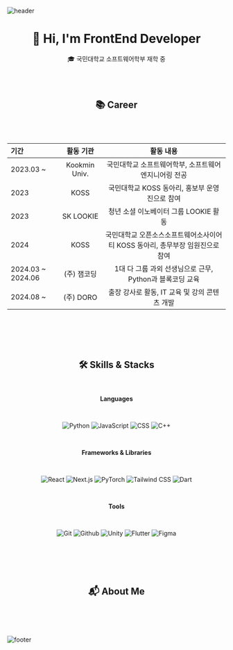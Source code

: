 ![header](https://capsule-render.vercel.app/api?section=header&type=waving&color=1F592E&height=300&text=Yeonju%20Hwang&fontSize=90&animation=twinkling)
<div align="center">

# 👋 Hi, I'm FrontEnd Developer

🎓 국민대학교 소프트웨어학부 재학 중

</div>

<div align="center">
<br>
<br>
   
## 📚 Career

</div>

<br>
<br>

<div align="center">
   
| **기간**            | **활동 기관**      | **활동 내용**                                                                                  |
|:---------------------|:--------------------:|:----------------------------------------------------------------------------------------------:|
| 2023.03 ~           | Kookmin Univ.      | 국민대학교 소프트웨어학부, 소프트웨어 엔지니어링 전공                                         |
| 2023                | KOSS               | 국민대학교 KOSS 동아리, 홍보부 운영진으로 참여                                               |
| 2023                | SK LOOKIE          | 청년 소셜 이노베이터 그룹 LOOKIE 활동                                                        |
| 2024                | KOSS               | 국민대학교 오픈소스소프트웨어소사이어티 KOSS 동아리, 총무부장 임원진으로 참여                |
| 2024.03 ~ 2024.06   | (주) 잼코딩        | 1대 다 그룹 과외 선생님으로 근무, Python과 블록코딩 교육                                     |
| 2024.08 ~           | (주) DORO          | 출장 강사로 활동, IT 교육 및 강의 콘텐츠 개발                                                  |

</div>

<br>
<br>
<br>
<br>

<div align="center">
   
## 🛠 Skills & Stacks

</div>

<div align="center">
   
<br>

**Languages**

<br> 

![Python](https://img.shields.io/badge/Python-3776AB?style=for-the-badge&logo=python&logoColor=white)
![JavaScript](https://img.shields.io/badge/JavaScript-F7DF1E?style=for-the-badge&logo=javascript&logoColor=black)
![CSS](https://img.shields.io/badge/CSS-1572B6?style=for-the-badge&logo=css3&logoColor=white)
![C++](https://img.shields.io/badge/C++-00599C?style=flat-square&logo=C%2B%2B&logoColor=white)

<br>

**Frameworks & Libraries**

<br>

![React](https://img.shields.io/badge/React-61DAFB?style=for-the-badge&logo=react&logoColor=black)
![Next.js](https://img.shields.io/badge/Next.js-000000?style=for-the-badge&logo=nextdotjs&logoColor=white)
![PyTorch](https://img.shields.io/badge/PyTorch-EE4C2C?style=for-the-badge&logo=pytorch&logoColor=white)
![Tailwind CSS](https://img.shields.io/badge/Tailwind%20CSS-06B6D4?style=for-the-badge&logo=tailwindcss&logoColor=white)
![Dart](https://img.shields.io/badge/Dart-blue?style=for-the-badge&logo=dart)

<br> 

**Tools**

<br>

![Git](https://img.shields.io/badge/Git-F05032?style=for-the-badge&logo=git&logoColor=white)
![Github](https://img.shields.io/badge/Github-black?style=for-the-badge&logo=github&logoColor=FFFFF)
![Unity](https://img.shields.io/badge/Unity-FFFFFF?style=for-the-badge&logo=unity&logoColor=black&borderColor=black)
![Flutter](https://img.shields.io/badge/Flutter-02569B?style=for-the-badge&logo=flutter&logoColor=white)
![Figma](https://img.shields.io/badge/Figma-F24E1E?style=for-the-badge&logo=figma&logoColor=white)

</div>

<br>
<br>
<br>
<br>

<div align="center">

## 📬 About Me
   
</div>

<!--연락처, 이메일, notion-->
   
<br>
<br>
<br>

![footer](https://capsule-render.vercel.app/api?section=footer&type=waving&color=1F592E&height=100&fontSize=0)


<!--
**jooya38/jooya38** is a ✨ _special_ ✨ repository because its `README.md` (this file) appears on your GitHub profile.

Here are some ideas to get you started:

- 🔭 I’m currently working on ...
- 🌱 I’m currently learning ...
- 👯 I’m looking to collaborate on ...
- 🤔 I’m looking for help with ...
- 💬 Ask me about ...
- 📫 How to reach me: ...
- 😄 Pronouns: ...
- ⚡ Fun fact: ...
-->
